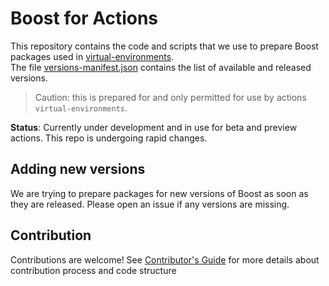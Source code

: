 # Boost for Actions
This repository contains the code and scripts that we use to prepare Boost packages used in [virtual-environments](https://github.com/actions/virtual-environments).  
The file [versions-manifest.json](./versions-manifest.json) contains the list of available and released versions.  

> Caution: this is prepared for and only permitted for use by actions `virtual-environments`.

**Status**: Currently under development and in use for beta and preview actions. This repo is undergoing rapid changes.

## Adding new versions
We are trying to prepare packages for new versions of Boost as soon as they are released. Please open an issue if any versions are missing.

## Contribution
Contributions are welcome! See [Contributor's Guide](./CONTRIBUTING.md) for more details about contribution process and code structure

